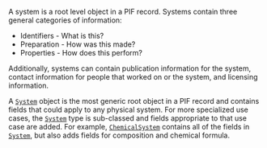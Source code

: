 A system is a root level object in a PIF record. Systems contain three general categories of information:

* Identifiers - What is this?
* Preparation - How was this made?
* Properties - How does this perform?

Additionally, systems can contain publication information for the system, contact information for people that worked on or the system, and licensing information.

A [`System`](!schema_definition/system/System) object is the most generic root object in a PIF record and contains fields that could apply to any physical system. For more specialized use cases, the [`System`](!schema_definition/system/System) type is sub-classed and fields appropriate to that use case are added. For example, [`ChemicalSystem`](!schema_definition/system/chemical/ChemicalSystem) contains all of the fields in [`System`](!schema_definition/system/System), but also adds fields for composition and chemical formula.
